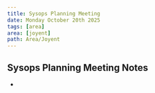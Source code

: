 ```yaml
---
title: Sysops Planning Meeting
date: Monday October 20th 2025
tags: [area]
area: [joyent]
path: Area/Joyent
---
```


## Sysops Planning Meeting Notes
-
